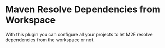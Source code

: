 # Maven Resolve Dependencies from Workspace

With this plugin you can configure all your projects to let M2E resolve dependencies from the workspace or not.

